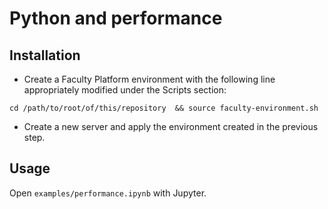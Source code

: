 # Python and performance

## Installation

* Create a Faculty Platform environment with the following line
appropriately modified under the Scripts section:

```
cd /path/to/root/of/this/repository  && source faculty-environment.sh
```
* Create a new server and apply the environment created in the previous step.

## Usage

Open `examples/performance.ipynb` with Jupyter.